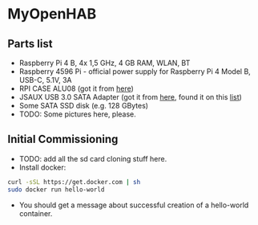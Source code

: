 # MyOpenHAB

## Parts list

* Raspberry Pi 4 B, 4x 1,5 GHz, 4 GB RAM, WLAN, BT
* Raspberry 4596 Pi - official power supply for Raspberry Pi 4 Model B, USB-C, 5.1V, 3A
* RPI CASE ALU08 (got it from [here](https://www.reichelt.de/de/de/gehaeuse-fuer-raspberry-pi-4-alu-schwarz-rpi-case-alu08-p272360.html?r=1))
* JSAUX USB 3.0 SATA Adapter (got it from [here](https://www.amazon.de/dp/B086W944YT/ref=cm_sw_r_awdo_navT_g_J4W8QZW49ZTRPVYGJE9D), found it on this [list](https://forum-raspberrypi.de/forum/thread/47876-magische-usb-sata-adapter-und-wo-sie-zu-finden-sind/))
* Some SATA SSD disk (e.g. 128 GBytes)
* TODO: Some pictures here, please.

## Initial Commissioning

* TODO: add all the sd card cloning stuff here.
* Install docker:
```bash
curl -sSL https://get.docker.com | sh
sudo docker run hello-world
```
* You should get a message about successful creation of a hello-world container.
